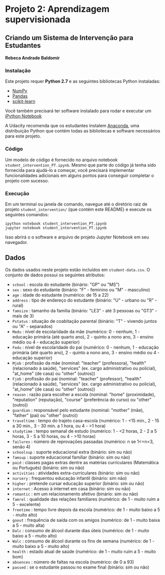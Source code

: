 # Projeto 2: Aprendizagem supervisionada
## Criando um Sistema de Intervenção para Estudantes
#### Rebeca Andrade Baldomir

### Instalação
Este projeto requer **Python 2.7** e as seguintes bibliotecas Python instaladas:

- [NumPy](http://www.numpy.org/)
- [Pandas](http://pandas.pydata.org/)
- [scikit-learn](http://scikit-learn.org/stable/)

Você também precisará ter software instalado para rodar e executar um [iPython Notebook](http://ipython.org/notebook.html)

A Udacity recomenda que os estudantes instalem [Anaconda](https://www.continuum.io/downloads), uma distribuição Python que contém todas as bibliotecas e software necessários para este projeto. 

### Código
Um modelo de código é fornecido no arquivo notebook `student_intervention_PT.ipynb`. Mesmo que parte do código já tenha sido fornecida para ajudá-lo a começar, você precisará implementar funcionalidades adicionais em alguns pontos para conseguir completar o projeto com sucesso.

### Execução
Em um terminal ou janela de comando, navegue até o diretório raiz de projeto `student_intervention/` (que contém este README) e execute os seguintes comandos:

```ipython notebook student_intervention_PT.ipynb```  
```jupyter notebook student_intervention_PT.ipynb```

Isso abrirá o o software e arquivo de projeto Jupyter Notebook em seu navegador.

## Dados
Os dados usados neste projeto estão incluídos em `student-data.csv`. O conjunto de dados possui os seguintes atributos:

- `school` : escola do estudante (binário: "GP" ou "MS")
- `sex` : sexo do estudante (binário: "F" - feminino ou "M" - masculino)
- `age` : idade do estudante (numérico: de 15 a 22)
- `address` : tipo de endereço do estudante (binário: "U" - urbano ou "R" - rural)
- `famsize` : tamanho da família (binário: "LE3" - até 3 pessoas ou "GT3" - mais de 3)
- `Pstatus` : situação de coabitação parental (binário: "T" - vivendo juntos ou "A" - separados)
- `Medu` : nível de escolaridade da mãe (numérico: 0 - nenhum,  1 - educação primária (até quarto ano), 2 - quinto a nono ano, 3 - ensino médio ou 4 - educação superior)
- `Fedu` : nível de escolaridade do pai (numérico: 0 - nenhum,  1 - educação primária (até quarto ano), 2 - quinto a nono ano, 3 - ensino médio ou 4 - educação superior)
- `Mjob` : profissão da mãe (nominal: "teacher" (professora), "health" (relacionado à saúde), "services" (ex. cargo administrativo ou policial), "at_home" (de casa) ou "other" (outros))
- `Fjob` : profissão do pai (nominal: "teacher" (professor), "health" (relacionado à saúde), "services" (ex. cargo administrativo ou policial), "at_home" (de casa) ou "other" (outros))
- `reason` : razão para escolher a escola (nominal: "home" (proximidade), "reputation" (reputação), "course" (preferência do curso) ou "other" (outro))
- `guardian` : responsável pelo estudante (nominal: "mother" (mãe), "father" (pai) ou "other" (outro))
- `traveltime` : tempo do trajeto casa-escola (numérico: 1 - <15 min., 2 - 15 a 30 min., 3 - 30 min. a 1 hora, ou 4 - >1 hora)
- `studytime` : tempo semanal de estudo (numérico: 1 - <2 horas, 2 - 2 a 5 horas, 3 - 5 a 10 horas, ou 4 - >10 horas)
- `failures` : número de reprovações passadas (numérico: n se 1<=n<3, senão 4)
- `schoolsup` : suporte educacional extra (binário: sim ou não)
- `famsup` : suporte educacional familiar (binário: sim ou não)
- `paid` : classes pagas extras dentre as matérias curriculares (Matemática ou Português) (binário: sim ou não)
- `activities` : atividades extra-curriculares (binário: sim ou não)
- `nursery` : frequentou educação infantil (binário: sim não)
- `higher` : pretende cursar educação superior (binário: sim ou não)
- `internet` : Acesso à internet em casa (binário: sim ou não)
- `romantic` : em um relacionamento afetivo (binário: sim ou não)
- `famrel` : qualidade das relações familiares (numérico: de 1 - muito ruim a 5 - excelente)
- `freetime` : tempo livre depois da escola (numérico: de 1 - muito baixo a 5 - muito alto)
- `goout` : frequência de saída com os amigos (numérico: de 1 - muito baixa a 5 - muito alta)
- `Dalc` : consumo de álcool durante dias úteis (numérico: de 1 - muito baixo a 5 - muito alto)
- `Walc` : consumo de álcool durante os fins de semana (numérico: de 1 - muito baixo a 5 - muito alto)
- `health` : estado atual de saúde (numérico: de 1 - muito ruim a 5 - muito bom)
- `absences` : número de faltas na escola (numérico: de 0 a 93)
- `passed` : se o estudante passou no exame final (binário: sim ou não)
